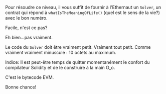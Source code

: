 Pour résoudre ce niveau, il vous suffit de fournir à l'Ethernaut un `Solver`, un contrat qui répond à `whatIsTheMeaningOfLife()` (quel est le sens de la vie?) avec le bon numéro.

Facile, n'est ce pas?

Eh bien...pas vraiment.

Le code du `Solver` doit être vraiment petit. Vraiment tout petit. Comme vraiment vraiment minuscule : 10 octets au maximum.

Indice: Il est peut-être temps de quitter momentanément le confort du compilateur Solidity et de le construire à la main O_o.

C'est le bytecode EVM.

Bonne chance!